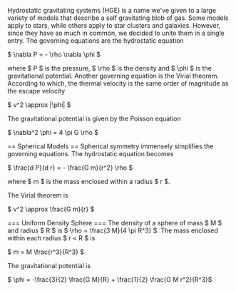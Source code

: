 Hydrostatic gravitating systems (HGE) is a name we've given to a large variety of models that describe a self gravitating blob of gas. Some models apply to stars, while others apply to star clusters and galaxies. However, since they have so much in common, we decided to unite them in a single entry.
The governing equations are the hydrostatic equation

$ \nabla P = - \rho \nabla \phi $

where $ P $ is the pressure, $ \rho $ is the density and $ \phi $ is the gravitational potential. Another governing equation is the Virial theorem. According to which, the thermal velocity is the same order of magnitude as the escape velocity

$ v^2 \approx |\phi| $

The gravitational potential is given by the Poisson equation

$ \nabla^2 \phi = 4 \pi G \rho $

== Spherical Models ==
Spherical symmetry immensely simplifies the governing equations. The hydrostatic equation becomes

$ \frac{d P}{d r} = - \frac{G m}{r^2} \rho $

where $ m $ is the mass enclosed within a radius $ r $. 

The Virial theorem is

$ v^2 \approx \frac{G m}{r} $

=== Uniform Density Sphere ===
The density of a sphere of mass $ M $ and radius $ R $ is $ \rho = \frac{3 M}{4 \pi R^3} $. The mass enclosed within each radius $ r < R $ is

$ m = M \frac{r^3}{R^3} $

The gravitational potential is 

$ \phi = -\frac{3}{2} \frac{G M}{R} + \frac{1}{2} \frac{G M r^2}{R^3}$